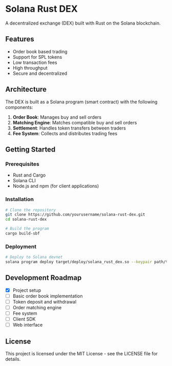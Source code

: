 # Solana Rust DEX

A decentralized exchange (DEX) built with Rust on the Solana blockchain.

## Features

- Order book based trading
- Support for SPL tokens
- Low transaction fees
- High throughput
- Secure and decentralized

## Architecture

The DEX is built as a Solana program (smart contract) with the following components:

1. **Order Book**: Manages buy and sell orders
2. **Matching Engine**: Matches compatible buy and sell orders
3. **Settlement**: Handles token transfers between traders
4. **Fee System**: Collects and distributes trading fees

## Getting Started

### Prerequisites

- Rust and Cargo
- Solana CLI
- Node.js and npm (for client applications)

### Installation

```bash
# Clone the repository
git clone https://github.com/yourusername/solana-rust-dex.git
cd solana-rust-dex

# Build the program
cargo build-sbf
```

### Deployment

```bash
# Deploy to Solana devnet
solana program deploy target/deploy/solana_rust_dex.so --keypair path/to/keypair.json
```

## Development Roadmap

- [x] Project setup
- [ ] Basic order book implementation
- [ ] Token deposit and withdrawal
- [ ] Order matching engine
- [ ] Fee system
- [ ] Client SDK
- [ ] Web interface

## License

This project is licensed under the MIT License - see the LICENSE file for details.
